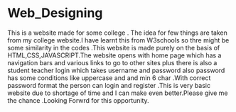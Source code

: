 # Web_Designing
This is a website made for some college . The idea for few things are taken from my college website.I have learnt this from W3schools so thre might be some similarity in the codes .This website is made purely on the basis of HTML,CSS,JAVASCRIPT.The website opens with home page which has a navigation bars and various links to go to other sites plus there is also a student teacher login which takes username and password also password has some conditions like uppercase and and min 6 char .With correct password format the person can login and register .This is very basic website due to shortage of time and I can make even better.Please give me the chance .Looking Forwrd for this opportunity.
